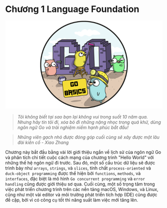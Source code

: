 # Chương 1 Language Foundation

![x](../images/ch1.png)

>*Tôi không biết tại sao bạn lại không vui trong suốt 10 năm qua. Nhưng hãy tin tôi đi, xóa bỏ đi những nặng nhọc trong quá khứ, dùng ngôn ngữ Go và trải nghiệm niềm hạnh phúc bắt đầu!*

>*Những viên gạch nhỏ được đóng góp cuối cùng sẽ xây được một lâu đài kiên cố - Xiao Zhang*

Chương này bắt đầu bằng vài lời giới thiệu ngắn về lịch sử của ngôn ngữ Go và phân tích chi tiết cuộc cách mạng của chương trình "Hello World" với những thế hệ ngôn ngữ đi trước. Sau đó, một số cấu trúc dữ liệu sẽ được trình bày như `arrays`, `strings`, và `slices`, tính chất `process-oriented` và `duck-object programming` được thể hiện bởi `functions`, `methods`, và `interfaces`, đặc biệt là mô hình `Go concurrent programming` và `error handling` cũng được giới thiệu sơ qua. Cuối cùng, một số trọng tâm trong việc phát triển chương trình trên các nền tảng macOS, Windows, và Linux, cũng như một vài editor và môi trường phát triển tích hợp (IDE) cũng được đề cập, bởi vì có công cụ tốt thì năng suất làm việc mới tăng lên.
